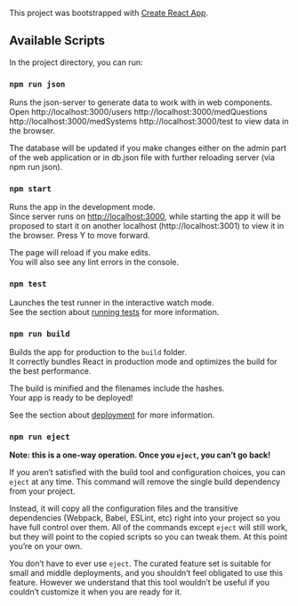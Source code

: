 This project was bootstrapped with [Create React App](https://github.com/facebook/create-react-app).

## Available Scripts

In the project directory, you can run:

### `npm run json`
Runs the json-server to generate data to work with in web components.<br>
Open 
  http://localhost:3000/users
  http://localhost:3000/medQuestions
  http://localhost:3000/medSystems
  http://localhost:3000/test
 to view data in the browser.

The database will be updated if you make changes either on the admin part of the web application or in db.json file with further reloading server (via npm run json).<br>


### `npm start`

Runs the app in the development mode.<br>
Since server runs on [http://localhost:3000](http://localhost:3000), while starting the app it will be proposed to start it on another localhost (http://localhost:3001) to view it in the browser. Press Y to move forward.

The page will reload if you make edits.<br>
You will also see any lint errors in the console.

### `npm test`

Launches the test runner in the interactive watch mode.<br>
See the section about [running tests](https://facebook.github.io/create-react-app/docs/running-tests) for more information.

### `npm run build`

Builds the app for production to the `build` folder.<br>
It correctly bundles React in production mode and optimizes the build for the best performance.

The build is minified and the filenames include the hashes.<br>
Your app is ready to be deployed!

See the section about [deployment](https://facebook.github.io/create-react-app/docs/deployment) for more information.

### `npm run eject`

**Note: this is a one-way operation. Once you `eject`, you can’t go back!**

If you aren’t satisfied with the build tool and configuration choices, you can `eject` at any time. This command will remove the single build dependency from your project.

Instead, it will copy all the configuration files and the transitive dependencies (Webpack, Babel, ESLint, etc) right into your project so you have full control over them. All of the commands except `eject` will still work, but they will point to the copied scripts so you can tweak them. At this point you’re on your own.

You don’t have to ever use `eject`. The curated feature set is suitable for small and middle deployments, and you shouldn’t feel obligated to use this feature. However we understand that this tool wouldn’t be useful if you couldn’t customize it when you are ready for it.